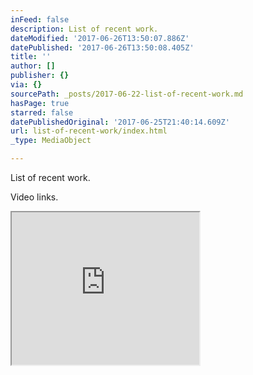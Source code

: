 ```yaml
---
inFeed: false
description: List of recent work.
dateModified: '2017-06-26T13:50:07.886Z'
datePublished: '2017-06-26T13:50:08.405Z'
title: ''
author: []
publisher: {}
via: {}
sourcePath: _posts/2017-06-22-list-of-recent-work.md
hasPage: true
starred: false
datePublishedOriginal: '2017-06-25T21:40:14.609Z'
url: list-of-recent-work/index.html
_type: MediaObject

---
```

List of recent work.

Video links.

<iframe src="https://the-grid.github.io/ed-userhtml/?g=eJwlzUEOwiAQQNGrkDlAaWNaE1PatQt3eoAC00KEYoZB4u1tdPk3749-pSWiqN6yU9APLQiHfnOs4NT1IDIZBY75lS9S1lqbTypcNDYmRYlRo5Xne0zX22Ae23MmDKqd0byRVAfih-tE9kg46CWEVNcSQjaEuE-j_P-nLyV_LnE" height="244" style=""></iframe>
